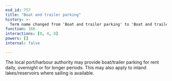 ```yaml
---
esd_id: 757
title: "Boat and trailer parking"
history: >-
  Term name changed from 'Boat and trailer parking' to 'Boat and trailer parking' and scope notes added in version 2.02. scope notes revised in version 3.00 to cover lakes/reservoirs. Term name changed from 'Boat and trailer parking' to 'Boats - boat and trailer parking' in version 3.00. Name changed to 'Boat and trailer parking' in version 4.00.
function: 168
interactions: [0, 4, 8]
powers: []
internal: false

---
```


The local port/harbour authority may provide boat/trailer parking for rent daily, overnight or for longer periods.  This may also apply to inland lakes/reservoirs where sailing is available.

